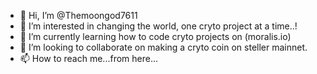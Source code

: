- 👋 Hi, I’m @Themoongod7611
- 👀 I’m interested in changing the world, one cryto project at a time..!
- 🌱 I’m currently learning how to code cryto projects on (moralis.io)
- 💞️ I’m looking to collaborate on making a cryto coin on steller mainnet.
- 📫 How to reach me...from here...

<!---
Themoongod7611/Themoongod7611 is a ✨ smart intelligent peerson✨ repository because its `README.md` (this file) appears on your GitHub profile.
You can click the Preview link to take a look at your changes.
--->
